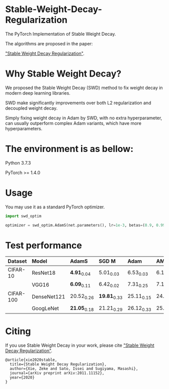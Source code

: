 # Stable-Weight-Decay-Regularization

The PyTorch Implementation of Stable Weight Decay.

The algorithms are proposed in the paper: 

["Stable Weight Decay Regularization"](https://arxiv.org/abs/2011.11152).


# Why Stable Weight Decay?

We proposed the Stable Weight Decay (SWD) method to fix weight decay in modern deep learning libraries.

SWD make significantly improvements over both L2 regularization and decoupled weight decay.

Simply fixing weight decay in Adam by SWD, with no extra hyperparameter, can usually outperform complex Adam variants, which have more hyperparameters.


# The environment is as bellow:

Python 3.7.3 

PyTorch >= 1.4.0


# Usage

You may use it as a standard PyTorch optimizer.

```python
import swd_optim

optimizer = swd_optim.AdamS(net.parameters(), lr=1e-3, betas=(0.9, 0.999), eps=1e-08, weight_decay=5e-4, amsgrad=False)
```
# Test performance



| Dataset   | Model       | AdamS                     | SGD M                | Adam                 | AMSGrad              | AdamW                | AdaBound             | Padam                | Yogi                 | RAdam                |
|:----------|:------------|:---------------------|:---------------------|:---------------------|:---------------------|:---------------------|:---------------------|:---------------------|:---------------------|:---------------------|
| CIFAR-10  | ResNet18    | **4.91**<sub>0.04</sub>  | 5.01<sub>0.03</sub>  | 6.53<sub>0.03</sub>  | 6.16<sub>0.18</sub>  | 5.08<sub>0.07</sub>  | 5.65<sub>0.08</sub>  | 5.12<sub>0.04</sub>  | 5.87<sub>0.12</sub>  | 6.01<sub>0.10</sub>  |
|           | VGG16       | **6.09**<sub>0.11</sub>  | 6.42<sub>0.02</sub>  | 7.31<sub>0.25</sub>  | 7.14<sub>0.14</sub>  | 6.48<sub>0.13</sub>  | 6.76<sub>0.12</sub>  | 6.15<sub>0.06</sub>  | 6.90<sub>0.22</sub>  | 6.56<sub>0.04</sub>  |
| CIFAR-100 | DenseNet121 | 20.52<sub>0.26</sub> | **19.81**<sub>0.33</sub> | 25.11<sub>0.15</sub> | 24.43<sub>0.09</sub> | 21.55<sub>0.14</sub> | 22.69<sub>0.15</sub> | 21.10<sub>0.23</sub> | 22.15<sub>0.36</sub> | 22.27<sub>0.22</sub> |
|           | GoogLeNet   | **21.05**<sub>0.18</sub> | 21.21<sub>0.29</sub> | 26.12<sub>0.33</sub> | 25.53<sub>0.17</sub> | 21.29<sub>0.17</sub> | 23.18<sub>0.31</sub> | 21.82<sub>0.17</sub> | 24.24<sub>0.16</sub> | 22.23<sub>0.15</sub> |

# Citing

If you use Stable Weight Decay in your work, please cite ["Stable Weight Decay Regularization"](https://arxiv.org/abs/2011.11152).

```
@article{xie2020stable,
  title={Stable Weight Decay Regularization},
  author={Xie, Zeke and Sato, Issei and Sugiyama, Masashi},
  journal={arXiv preprint arXiv:2011.11152},
  year={2020}
}
```
